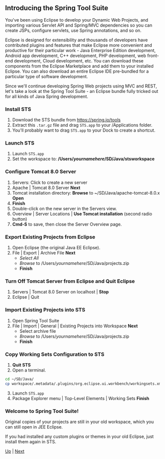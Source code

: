 ## Introducing the Spring Tool Suite

You've been using Eclipse to develop your Dynamic Web Projects, and importing various Servlet API and Spring/MVC dependencies so you can create JSPs, configure servlets, use Spring annotations, and so on.

Eclipse is designed for extensibility and thousands of developers have contributed plugins and features that make Eclipse more convenient and productive for their particular work - Java Enterprise Edition development, Android app development, C++ development, PHP development, web front-end development, Cloud development, etc.  You can download these components from the Eclipse Marketplace and add them to your installed Eclipse.  You can also download an entire Eclipse IDE pre-bundled for a particular type of software development.

Since we'll continue developing Spring Web projects using MVC and REST, let's take a look at the Spring Tool Suite - an Eclipse bundle fully tricked out for all kinds of Java Spring development.

### Install STS
1. Download the STS bundle from https://spring.io/tools 
2. Extract this `.tar.gz` file and drag `STS.app` to your /Applications folder.
3. You'll probably want to drag `STS.app` to your Dock to create a shortcut.

### Launch STS
1. Launch `STS.app`
2. Set the workspace to: **/Users/_yournamehere_/SD/Java/stsworkspace**

### Configure Tomcat 8.0 Server
1. Servers: Click to create a new server
2. Apache | Tomcat 8.0 Server **Next**
3. Tomcat installation directory: **Browse** to ~/SD/Java/apache-tomcat-8.0.x **Open**
4. **Finish**
5. Double-click on the new server in the Servers view.
6. Overview | Server Locations | **Use Tomcat installation** (second radio button)
7. **Cmd-S** to save, then close the Server Overview page.

### Export Existing Projects from Eclipse
1. Open Eclipse (the original Java EE Eclipse).
2. File | Export | Archive File **Next**
   * *Select All*
   * *Browse* to /Users/_yournamehere_/SD/Java/projects.zip
   * **Finish**

### Turn Off Tomcat Server from Eclipse and Quit Eclipse
1. Servers | Tomcat 8.0 Server on localhost | **Stop**
2. Eclipse | Quit

### Import Existing Projects into STS
1. Open Spring Tool Suite
2. File | Import | General | Existing Projects into Workspace  **Next**
   * Select archive file
   * *Browse* to /Users/_yournamehere_/SD/Java/projects.zip
   * **Finish**

### Copy Working Sets Configuration to STS
1. **Quit STS**
2. Open a terminal.
```bash
cd ~/SD/Java/
cp workspace/.metadata/.plugins/org.eclipse.ui.workbench/workingsets.xml  stsworkspace/.metadata/.plugins/org.eclipse.ui.workbench/workingsets.xml
```
3. Launch `STS.app`
4. Package Explorer menu | Top-Level Elements | Working Sets **Finish**

### Welcome to Spring Tool Suite!
Original copies of your projects are still in your old workspace, which you can still open in JEE Eclipse.

If you had installed any custom plugins or themes in your old Eclipse, just install them again in STS.

[Up](../README.md) | [Next](STSTour.md)
